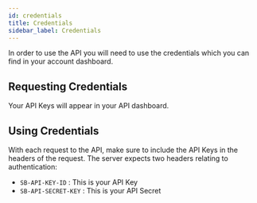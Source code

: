 ```yaml
---
id: credentials
title: Credentials
sidebar_label: Credentials
---
```


In order to use the API you will need to use the credentials which you can find in your account dashboard. 

## Requesting Credentials
Your API Keys will appear in your API dashboard.

## Using Credentials
With each request to the API, make sure to include the API Keys in the headers of the request. The server expects two headers relating to authentication:

- `SB-API-KEY-ID` : This is your API Key
- `SB-API-SECRET-KEY` : This is your API Secret
